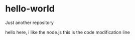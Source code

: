 # hello-world
Just another repository


hello here, i like the node.js
this is the code modification line
